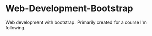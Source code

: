 # Web-Development-Bootstrap
Web development with bootstrap. Primarily created for a course I'm following.
